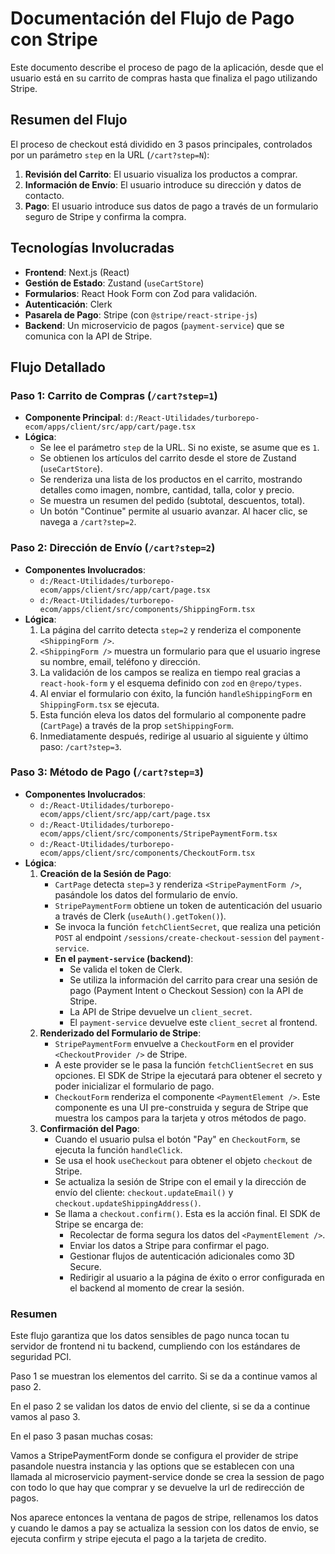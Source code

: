 # Documentación del Flujo de Pago con Stripe

Este documento describe el proceso de pago de la aplicación, desde que el usuario está en su carrito de compras hasta que finaliza el pago utilizando Stripe.

## Resumen del Flujo

El proceso de checkout está dividido en 3 pasos principales, controlados por un parámetro `step` en la URL (`/cart?step=N`):

1.  **Revisión del Carrito**: El usuario visualiza los productos a comprar.
2.  **Información de Envío**: El usuario introduce su dirección y datos de contacto.
3.  **Pago**: El usuario introduce sus datos de pago a través de un formulario seguro de Stripe y confirma la compra.

## Tecnologías Involucradas

-   **Frontend**: Next.js (React)
-   **Gestión de Estado**: Zustand (`useCartStore`)
-   **Formularios**: React Hook Form con Zod para validación.
-   **Autenticación**: Clerk
-   **Pasarela de Pago**: Stripe (con `@stripe/react-stripe-js`)
-   **Backend**: Un microservicio de pagos (`payment-service`) que se comunica con la API de Stripe.

## Flujo Detallado

### Paso 1: Carrito de Compras (`/cart?step=1`)

-   **Componente Principal**: `d:/React-Utilidades/turborepo-ecom/apps/client/src/app/cart/page.tsx`
-   **Lógica**:
    -   Se lee el parámetro `step` de la URL. Si no existe, se asume que es `1`.
    -   Se obtienen los artículos del carrito desde el store de Zustand (`useCartStore`).
    -   Se renderiza una lista de los productos en el carrito, mostrando detalles como imagen, nombre, cantidad, talla, color y precio.
    -   Se muestra un resumen del pedido (subtotal, descuentos, total).
    -   Un botón "Continue" permite al usuario avanzar. Al hacer clic, se navega a `/cart?step=2`.

### Paso 2: Dirección de Envío (`/cart?step=2`)

-   **Componentes Involucrados**:
    -   `d:/React-Utilidades/turborepo-ecom/apps/client/src/app/cart/page.tsx`
    -   `d:/React-Utilidades/turborepo-ecom/apps/client/src/components/ShippingForm.tsx`
-   **Lógica**:
    1.  La página del carrito detecta `step=2` y renderiza el componente `<ShippingForm />`.
    2.  `<ShippingForm />` muestra un formulario para que el usuario ingrese su nombre, email, teléfono y dirección.
    3.  La validación de los campos se realiza en tiempo real gracias a `react-hook-form` y el esquema definido con `zod` en `@repo/types`.
    4.  Al enviar el formulario con éxito, la función `handleShippingForm` en `ShippingForm.tsx` se ejecuta.
    5.  Esta función eleva los datos del formulario al componente padre (`CartPage`) a través de la prop `setShippingForm`.
    6.  Inmediatamente después, redirige al usuario al siguiente y último paso: `/cart?step=3`.

### Paso 3: Método de Pago (`/cart?step=3`)

-   **Componentes Involucrados**:
    -   `d:/React-Utilidades/turborepo-ecom/apps/client/src/app/cart/page.tsx`
    -   `d:/React-Utilidades/turborepo-ecom/apps/client/src/components/StripePaymentForm.tsx`
    -   `d:/React-Utilidades/turborepo-ecom/apps/client/src/components/CheckoutForm.tsx`
-   **Lógica**:
    1.  **Creación de la Sesión de Pago**:
        -   `CartPage` detecta `step=3` y renderiza `<StripePaymentForm />`, pasándole los datos del formulario de envío.
        -   `StripePaymentForm` obtiene un token de autenticación del usuario a través de Clerk (`useAuth().getToken()`).
        -   Se invoca la función `fetchClientSecret`, que realiza una petición `POST` al endpoint `/sessions/create-checkout-session` del `payment-service`.
        -   **En el `payment-service` (backend)**:
            -   Se valida el token de Clerk.
            -   Se utiliza la información del carrito para crear una sesión de pago (Payment Intent o Checkout Session) con la API de Stripe.
            -   La API de Stripe devuelve un `client_secret`.
            -   El `payment-service` devuelve este `client_secret` al frontend.
    2.  **Renderizado del Formulario de Stripe**:
        -   `StripePaymentForm` envuelve a `CheckoutForm` en el provider `<CheckoutProvider />` de Stripe.
        -   A este provider se le pasa la función `fetchClientSecret` en sus opciones. El SDK de Stripe la ejecutará para obtener el secreto y poder inicializar el formulario de pago.
        -   `CheckoutForm` renderiza el componente `<PaymentElement />`. Este componente es una UI pre-construida y segura de Stripe que muestra los campos para la tarjeta y otros métodos de pago.
    3.  **Confirmación del Pago**:
        -   Cuando el usuario pulsa el botón "Pay" en `CheckoutForm`, se ejecuta la función `handleClick`.
        -   Se usa el hook `useCheckout` para obtener el objeto `checkout` de Stripe.
        -   Se actualiza la sesión de Stripe con el email y la dirección de envío del cliente: `checkout.updateEmail()` y `checkout.updateShippingAddress()`.
        -   Se llama a `checkout.confirm()`. Esta es la acción final. El SDK de Stripe se encarga de:
            -   Recolectar de forma segura los datos del `<PaymentElement />`.
            -   Enviar los datos a Stripe para confirmar el pago.
            -   Gestionar flujos de autenticación adicionales como 3D Secure.
            -   Redirigir al usuario a la página de éxito o error configurada en el backend al momento de crear la sesión.


### Resumen

Este flujo garantiza que los datos sensibles de pago nunca tocan tu servidor de frontend ni tu backend, cumpliendo con los estándares de seguridad PCI.

Paso 1 se muestran los elementos del carrito. Si se da a continue vamos al paso 2. 

En el paso 2 se validan los datos de envio del cliente, si se da a continue vamos al paso 3. 

En el paso 3 pasan muchas cosas: 
  
  Vamos a StripePaymentForm donde se configura el provider de stripe pasandole nuestra instancia y las options que se establecen con una llamada al microservicio payment-service donde se crea la session de pago con todo lo que hay que comprar y se devuelve la url de redirección de pagos.
  
  Nos aparece entonces la ventana de pagos de stripe, rellenamos los datos y cuando le damos a pay se actualiza la session con los datos de envio, se ejecuta confirm y stripe ejecuta el pago a la tarjeta de credito.
